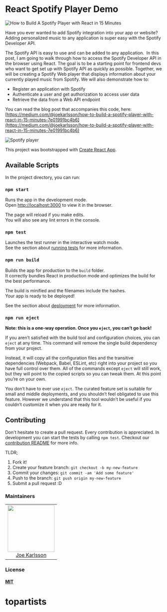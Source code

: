 # React Spotify Player Demo

![How to Build A Spotify Player with React in 15 Minutes](https://user-images.githubusercontent.com/4650739/54856371-36ea3680-4cc8-11e9-9aeb-1be2a4d95f39.png)

Have you ever wanted to add Spotify integration into your app or website? Adding personalized music to any application is super easy with the Spotify Developer API.

The Spotify API is easy to use and can be added to any application. 
In this post, I am going to walk through how to access the Spotify Developer API in the browser using React. The goal is to be a starting point for frontend devs who want to get set up with Spotify API as quickly as possible. Together, we will be creating a Spotify Web player that displays information about your currently played music from Spotify. We will also demonstrate how to:

* Register an application with Spotify
* Authenticate a user and get authorization to access user data
* Retrieve the data from a Web API endpoint

You can read the blog post that accompanies this code, here: [https://medium.com/@joekarlsson/how-to-build-a-spotify-player-with-react-in-15-minutes-7e01991bc4b6](https://medium.com/@joekarlsson/how-to-build-a-spotify-player-with-react-in-15-minutes-7e01991bc4b6)

![Spotify player](https://user-images.githubusercontent.com/4650739/54856251-8aa85000-4cc7-11e9-9bb1-e27812ac2e00.gif)


This project was bootstrapped with [Create React App](https://github.com/facebook/create-react-app).

## Available Scripts

In the project directory, you can run:

### `npm start`

Runs the app in the development mode.<br>
Open [http://localhost:3000](http://localhost:3000) to view it in the browser.

The page will reload if you make edits.<br>
You will also see any lint errors in the console.

### `npm test`

Launches the test runner in the interactive watch mode.<br>
See the section about [running tests](https://facebook.github.io/create-react-app/docs/running-tests) for more information.

### `npm run build`

Builds the app for production to the `build` folder.<br>
It correctly bundles React in production mode and optimizes the build for the best performance.

The build is minified and the filenames include the hashes.<br>
Your app is ready to be deployed!

See the section about [deployment](https://facebook.github.io/create-react-app/docs/deployment) for more information.

### `npm run eject`

**Note: this is a one-way operation. Once you `eject`, you can’t go back!**

If you aren’t satisfied with the build tool and configuration choices, you can `eject` at any time. This command will remove the single build dependency from your project.

Instead, it will copy all the configuration files and the transitive dependencies (Webpack, Babel, ESLint, etc) right into your project so you have full control over them. All of the commands except `eject` will still work, but they will point to the copied scripts so you can tweak them. At this point you’re on your own.

You don’t have to ever use `eject`. The curated feature set is suitable for small and middle deployments, and you shouldn’t feel obligated to use this feature. However we understand that this tool wouldn’t be useful if you couldn’t customize it when you are ready for it.

## Contributing

Don't hesitate to create a pull request. Every contribution is appreciated. In development you can start the tests by calling `npm test`. Checkout our [contribution README](https://github.com/JoeKarlsson/movie-script-scraper/blob/master/CONTRIBUTING.md) for more info.

TLDR;

1. Fork it!
1. Create your feature branch: `git checkout -b my-new-feature`
1. Commit your changes: `git commit -am 'Add some feature'`
1. Push to the branch: `git push origin my-new-feature`
1. Submit a pull request :D

### Maintainers

<table>
  <tbody>
    <tr>
      <td align="center">
        <img width="150 height="150"
        src="https://avatars.githubusercontent.com/JoeKarlsson?v=3">
        <br />
        <a href="https://github.com/JoeKarlsson">Joe Karlsson</a>
      </td>
    <tr>
  <tbody>
</table>

### License

#### [MIT](./LICENSE)
# topartists
